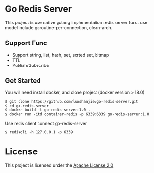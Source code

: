 # Go Redis Server
This project is use native golang implementation redis server func. use model include goroutine-per-connection, clean-arch.

## Support Func
- Support string, list, hash, set, sorted set, bitmap
- TTL
- Publish/Subscribe

## Get Started
You will need install docker, and clone project (docker version > 18.0)
```shell
$ git clone https://github.com/luoshanjie/go-redis-server.git
$ cd go-redis-server
$ docker build -t go-redis-server:1.0 .
$ docker run -itd container-redis -p 6339:6339 go-redis-server:1.0
```
Use redis client connect go-redis-server
```shell
$ rediscli -h 127.0.0.1 -p 6339
```


# License
This project is licensed under the [Apache License 2.0](https://github.com/luoshanjie/go-redis-server/blob/master/LICENSE)
